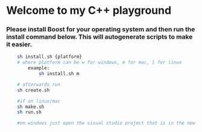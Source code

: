 # Welcome to my C++ playground

### Please install Boost for your operating system and then run the install command below. This will autogenerate scripts to make it easier.

```bash
    sh install.sh {platform}
    # where platform can be w for windows, m for mac, l for linux
        example:
            sh install.sh m

    # afterwards run
    sh create.sh

    #if on linux/mac
    sh make.sh
    sh run.sh

    #on windows just open the visual studio project that is in the new project folder
```
